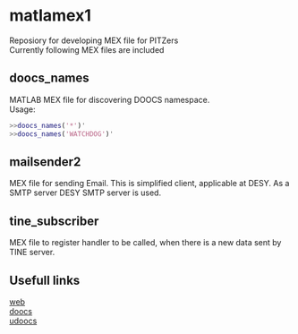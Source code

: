 # matlamex1  
  
Reposiory for developing MEX file for PITZers  
Currently following MEX files are included  

## doocs_names  
MATLAB MEX file for discovering DOOCS namespace.  
Usage:  
``` MATLAB  
>>doocs_names('*')' 
>>doocs_names('WATCHDOG')'  
```  
  
## mailsender2  
MEX file for sending Email. This is simplified client, applicable at DESY. As 
a SMTP server DESY SMTP server is used.  
  
## tine_subscriber  
MEX file to register handler to be called, when there is a new data sent by TINE server.  
  
## Usefull links

[web](https://davitkalantaryan.github.io/wlac/)  
[doocs](http://tesla.desy.de/doocs/doocs.html)  
[udoocs](http://winweb.desy.de/mcs/tine)  
